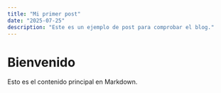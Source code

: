 ```yaml
---
title: "Mi primer post"
date: "2025-07-25"
description: "Este es un ejemplo de post para comprobar el blog."
---
```


# Bienvenido

Esto es el contenido principal en Markdown.
